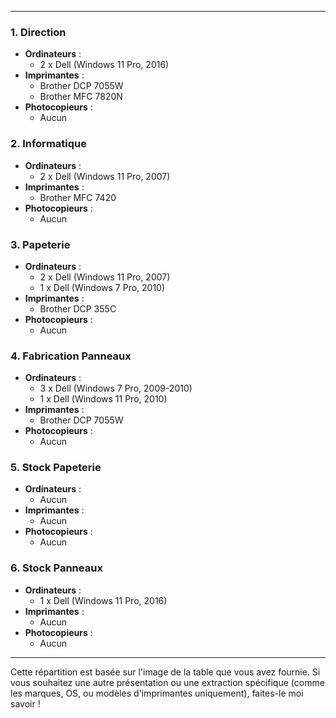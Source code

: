 

---

### **1. Direction**

- **Ordinateurs** :
    - 2 x Dell (Windows 11 Pro, 2016)
- **Imprimantes** :
    - Brother DCP 7055W
    - Brother MFC 7820N
- **Photocopieurs** :
    - Aucun

### **2. Informatique**

- **Ordinateurs** :
    - 2 x Dell (Windows 11 Pro, 2007)
- **Imprimantes** :
    - Brother MFC 7420
- **Photocopieurs** :
    - Aucun

### **3. Papeterie**

- **Ordinateurs** :
    - 2 x Dell (Windows 11 Pro, 2007)
    - 1 x Dell (Windows 7 Pro, 2010)
- **Imprimantes** :
    - Brother DCP 355C
- **Photocopieurs** :
    - Aucun

### **4. Fabrication Panneaux**

- **Ordinateurs** :
    - 3 x Dell (Windows 7 Pro, 2009-2010)
    - 1 x Dell (Windows 11 Pro, 2010)
- **Imprimantes** :
    - Brother DCP 7055W
- **Photocopieurs** :
    - Aucun

### **5. Stock Papeterie**

- **Ordinateurs** :
    - Aucun
- **Imprimantes** :
    - Aucun
- **Photocopieurs** :
    - Aucun

### **6. Stock Panneaux**

- **Ordinateurs** :
    - 1 x Dell (Windows 11 Pro, 2016)
- **Imprimantes** :
    - Aucun
- **Photocopieurs** :
    - Aucun

---

Cette répartition est basée sur l'image de la table que vous avez fournie. Si vous souhaitez une autre présentation ou une extraction spécifique (comme les marques, OS, ou modèles d'imprimantes uniquement), faites-le moi savoir !